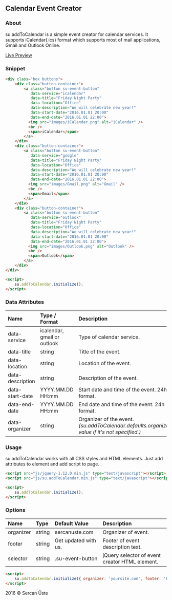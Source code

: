 Calendar Event Creator
----------------------

### About

su.addToCalendar is a simple event creator for calendar services. It supports iCalendar(.ics) format which supports most of mail applications, Gmail and Outlook Online.

[Live Preview](https://market.sercanuste.com/SU/AddToCalendar/index.html)

### Snippet

```html
<div class="box buttons">
    <div class="button-container">
        <a class="button su-event-button"
           data-service="icalendar"
           data-title="Friday Night Party"
           data-location="Office"
           data-description="We will celebrate new year!"
           data-start-date="2016.01.01 20:00"
           data-end-date="2016.01.01 22:00">
          <img src="images/iCalendar.png" alt="iCalendar" />
          <br />
          <span>iCalendar</span>
        </a>
    </div>
    <div class="button-container">
        <a class="button su-event-button"
           data-service="google"
           data-title="Friday Night Party"
           data-location="Office"
           data-description="We will celebrate new year!"
           data-start-date="2016.01.01 20:00"
           data-end-date="2016.01.01 22:00">
          <img src="images/Gmail.png" alt="Gmail" />
          <br />
          <span>Gmail</span>
        </a>
    </div>
    <div class="button-container">
        <a class="button su-event-button"
           data-service="outlook"
           data-title="Friday Night Party"
           data-location="Office"
           data-description="We will celebrate new year!"
           data-start-date="2016.01.01 20:00"
           data-end-date="2016.01.01 22:00">
          <img src="images/Outlook.png" alt="Outlook" />
          <br />
          <span>Outlook</span>
        </a>
    </div>
</div>

<script>
    su.addToCalendar.initialize();
</script>
```            

### Data Attributes

|Name|Type / Format|Description|
|:---|:------------|:----------|
|data-service|icalendar, gmail or outlook|Type of calendar service.|
|data-title|string|Title of the event.|
|data-location|string|Location of the event.|
|data-description|string|Description of the event.|
|data-start-date|YYYY.MM.DD HH:mm|Start date and time of the event. 24h format.|
|data-end-date|YYYY.MM.DD HH:mm|End date and time of the event. 24h format.|
|data-organizer|string|Organizer of the event. _(su.addToCalendar.defaults.organizer's value if it's not specified.)_|

### Usage

su.addToCalendar works with all CSS styles and HTML elements. Just add attributes to element and add script to page.

```html
<script src="js/jquery-1.12.0.min.js" type="text/javascript"></script>
<script src="js/su.addToCalendar.min.js" type="text/javascript"></script>

<script>
    su.addToCalendar.initialize();
</script>
```            

### Options

|Name|Type|Default Value|Description|
|:---|:---|:------------|:----------|
|organizer|string|sercanuste.com|Organizer of event.|
|footer|string|Get updated with us.|Footer of event description text.|
|selector|string|.su-event-button|jQuery selector of event creator HTML element.|

```html
<script>
    su.addToCalendar.initialize({ organizer: 'yoursite.com', footer: 'From Istanbul with Love', selector: '.foo' });
</script>
```

2016 © Sercan Üste
